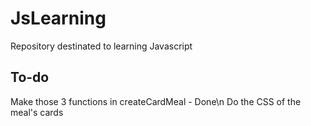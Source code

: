 # JsLearning
Repository destinated to learning Javascript

## To-do
Make those 3 functions in createCardMeal - Done\n
Do the CSS of the meal's cards
